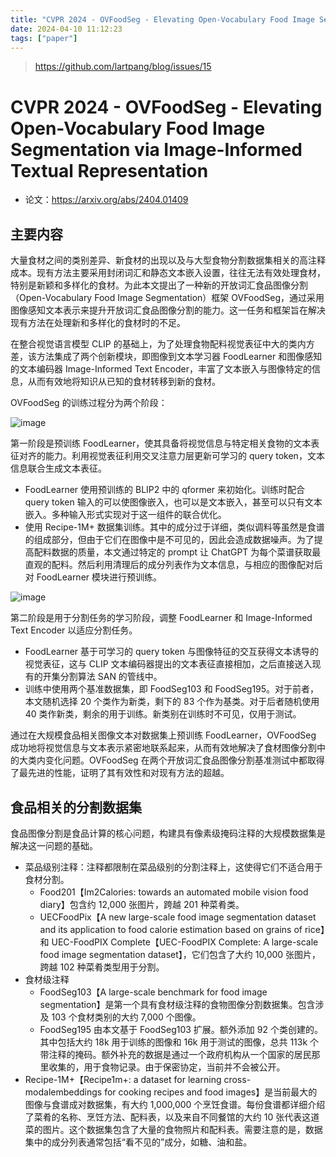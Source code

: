 ```yaml
---
title: "CVPR 2024 - OVFoodSeg - Elevating Open-Vocabulary Food Image Segmentation via Image-Informed Textual Representation"
date: 2024-04-10 11:12:23
tags: ["paper"]
---
```


<!--more-->

> <https://github.com/lartpang/blog/issues/15>

# CVPR 2024 - OVFoodSeg - Elevating Open-Vocabulary Food Image Segmentation via Image-Informed Textual Representation

* 论文：<https://arxiv.org/abs/2404.01409>

## 主要内容

大量食材之间的类别差异、新食材的出现以及与大型食物分割数据集相关的高注释成本。现有方法主要采用封闭词汇和静态文本嵌入设置，往往无法有效处理食材，特别是新颖和多样化的食材。为此本文提出了一种新的开放词汇食品图像分割（Open-Vocabulary Food Image Segmentation）框架 OVFoodSeg，通过采用图像感知文本表示来提升开放词汇食品图像分割的能力。这一任务和框架旨在解决现有方法在处理新和多样化的食材时的不足。

在整合视觉语言模型 CLIP 的基础上，为了处理食物配料视觉表征中大的类内方差，该方法集成了两个创新模块，即图像到文本学习器 FoodLearner 和图像感知的文本编码器 Image-Informed Text Encoder，丰富了文本嵌入与图像特定的信息，从而有效地将知识从已知的食材转移到新的食材。

OVFoodSeg 的训练过程分为两个阶段：

![image](https://github.com/lartpang/blog/assets/26847524/7d86100e-568c-4a81-92e5-1e26689b1193)

第一阶段是预训练 FoodLearner，使其具备将视觉信息与特定相关食物的文本表征对齐的能力。利用视觉表征利用交叉注意力层更新可学习的 query token，文本信息联合生成文本表征。

* FoodLearner 使用预训练的 BLIP2 中的 qformer 来初始化。训练时配合 query token 输入的可以使图像嵌入，也可以是文本嵌入，甚至可以只有文本嵌入。多种输入形式实现对于这一组件的联合优化。
* 使用 Recipe-1M+ 数据集训练。其中的成分过于详细，类似调料等虽然是食谱的组成部分，但由于它们在图像中是不可见的，因此会造成数据噪声。为了提高配料数据的质量，本文通过特定的 prompt 让 ChatGPT 为每个菜谱获取最直观的配料。然后利用清理后的成分列表作为文本信息，与相应的图像配对后对 FoodLearner 模块进行预训练。

![image](https://github.com/lartpang/blog/assets/26847524/b53ac26c-7911-44f0-acc6-7e6c3efd31d9)

第二阶段是用于分割任务的学习阶段，调整 FoodLearner 和 Image-Informed Text Encoder 以适应分割任务。

* FoodLearner 基于可学习的 query token 与图像特征的交互获得文本诱导的视觉表征，这与 CLIP 文本编码器提出的文本表征直接相加，之后直接送入现有的开集分割算法 SAN 的管线中。
* 训练中使用两个基准数据集，即 FoodSeg103 和 FoodSeg195。对于前者，本文随机选择 20 个类作为新类，剩下的 83 个作为基类。对于后者随机使用 40 类作新类，剩余的用于训练。新类别在训练时不可见，仅用于测试。

通过在大规模食品相关图像文本对数据集上预训练 FoodLearner，OVFoodSeg 成功地将视觉信息与文本表示紧密地联系起来，从而有效地解决了食材图像分割中的大类内变化问题。OVFoodSeg 在两个开放词汇食品图像分割基准测试中都取得了最先进的性能，证明了其有效性和对现有方法的超越。

## 食品相关的分割数据集

食品图像分割是食品计算的核心问题，构建具有像素级掩码注释的大规模数据集是解决这一问题的基础。

* 菜品级别注释：注释都限制在菜品级别的分割注释上，这使得它们不适合用于食材分割。
    * Food201【Im2Calories: towards an automated mobile vision food diary】包含约 12,000 张图片，跨越 201 种菜肴类。
    * UECFoodPix【A new large-scale food image segmentation dataset and its application to food calorie estimation based on grains of rice】和 UEC-FoodPIX Complete【UEC-FoodPIX Complete: A large-scale food image segmentation dataset】，它们包含了大约 10,000 张图片，跨越 102 种菜肴类型用于分割。
* 食材级注释
    * FoodSeg103【A large-scale benchmark for food image segmentation】是第一个具有食材级注释的食物图像分割数据集。包含涉及 103 个食材类别的大约 7,000 个图像。
    * FoodSeg195 由本文基于 FoodSeg103 扩展。额外添加 92 个类创建的。其中包括大约 18k 用于训练的图像和 16k 用于测试的图像，总共 113k 个带注释的掩码。额外补充的数据是通过一个政府机构从一个国家的居民那里收集的，用于食物记录。由于保密协定，当前并不会被公开。
* Recipe-1M+【Recipe1m+: a dataset for learning cross-modalembeddings for cooking recipes and food images】是当前最大的图像与食谱成对数据集，有大约 1,000,000 个烹饪食谱。每份食谱都详细介绍了菜肴的名称、烹饪方法、配料表，以及来自不同餐馆的大约 10 张代表这道菜的图片。这个数据集包含了大量的食物照片和配料表。需要注意的是，数据集中的成分列表通常包括“看不见的”成分，如糖、油和盐。